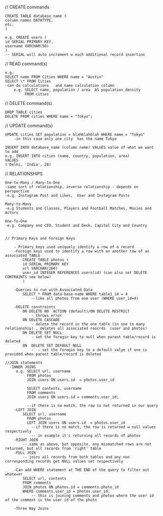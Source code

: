 // CREATE commands

    CREATE TABLE database_name (
    column names DATATYPE,
    etc.
    )

    e.g. CREATE users (
    id SERIAL PRIMARY KEY,
    username VARCHAR(50)
    )
    -- SERIAL will auto increment w each additional record insertion

// READ command(s)

    e.g.
    SELECT name FROM Cities WHERE name = "Austin"
    SELECT \* FROM Cities
    -can do calculations   and name calculation column
        e.g. SELECT name, population / area  AS population_density
             FROM cities

// DELETE command(s)

    DROP TABLE cities
    DELETE FROM cities WHERE name = "Tokyo";

// UPDATE command(s)

    UPDATE cities SET population = blahblahblah WHERE name = "Tokyo"
        -in this case only one city  has the name Tokyo

    INSERT INTO database_name (column name) VALUES value of what we want to add
    e.g. INSERT INTO cities (name, country, population, area)
    VALUES
    ('Delhi, 'India', 28)

// RELATIONSHIPS

    One-to-Many / Many-to-One
    -same sort of relationship, inverse relationship - depends on perspective
    -e.g. Instagram Post and Likes,  User and Instagram Posts

    Many-to-Many
    -e.g Students and Classes, Players and Football Matches, Movies and Actors

    One-To-One
    -e.g. Company and CEO, Student and Desk, Capitol City and Country


    // Primary Keys and Foreign Keys

        - Primary keys used uniquely identify a row of a record
        -Foreign keys used to identify a row with an another row of an associated TABLE
            CREATE TABLE photos (
            id SERIAL PRIMARY KEY
            url VARCHAR(200)
            user_id INTEGER REFERENCES users(id) (can also set DELETE CONTRAINTS see below)
            )

        -Queries to run with Associated Data
            SELECT * FROM data-base-name WHERE table1_id = 4
                --like all photos from one user (WHERE user_id=4)

        -DELETE constraints
            ON DELETE NO  ACTION (default)/ON DELETE RESTRICT
                - throws error
            ON DELETE CASCADE
                - delete the record in the one table (in one to many relationship) , deletes all associated reocrds  (user and photos)
            ON DELETE SET NULL
                - set the foregin key to null when parent table/record is deleted
            ON  DELETE SET DEFAULT NULL
                -  - set the foregin key to a default valye if one is provided when parent table/record is deleted

    //JOIN statements
      -INNER JOINS
         e.g. SELECT url, username
              FROM photos
              JOIN users ON users.id  = photos.user_id

              SELECT contents, username
              FROM comments
              JOIN users ON users.id = comments.user_id;

              --if there is no match, the row is not returned in our query
        -LEFT JOIN
            SELECT url, username
              FROM photos
              LEFT JOIN users ON users.id  = photos.user_id
                --if there is no match, the row is returned w null values respectively
                -- in example it's returning all records of photos
        -RIGHT JOIN
            -- same as above, but opposite, any mismatched rows are not returned, but all records from 'right' table
        -FULL JOIN
            -- joins all records from both tables and any non corresponding records get NULL values set respectively

        -Can add WHERE statement at THE END of the query to filter out whatever
            SELECT url, contents
            FROM comments
            JOIN photos ON photos.id = comments.photo_id
            WHERE comments.user_id = photos.user_id;
                -- this is joining comments and photos where the user id of the comment is the user id of the photo

        -Three Way Joins

